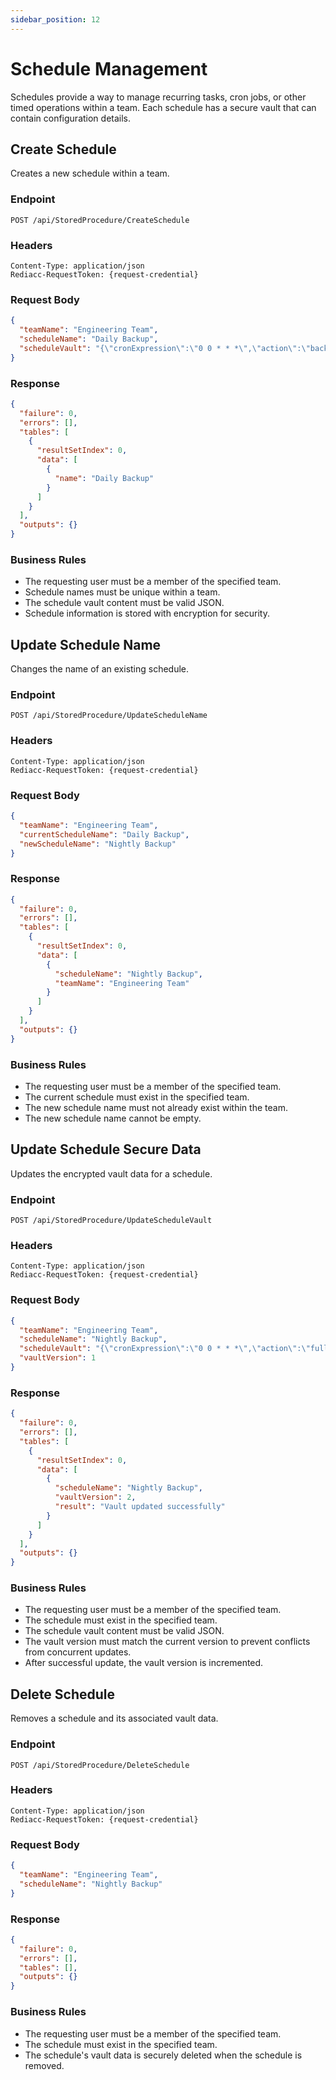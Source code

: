 ```yaml
---
sidebar_position: 12
---
```


# Schedule Management

Schedules provide a way to manage recurring tasks, cron jobs, or other timed operations within a team. Each schedule has a secure vault that can contain configuration details.

## Create Schedule

Creates a new schedule within a team.

### Endpoint

```
POST /api/StoredProcedure/CreateSchedule
```

### Headers

```
Content-Type: application/json
Rediacc-RequestToken: {request-credential}
```

### Request Body

```json
{
  "teamName": "Engineering Team",
  "scheduleName": "Daily Backup",
  "scheduleVault": "{\"cronExpression\":\"0 0 * * *\",\"action\":\"backup\",\"settings\":{...}}"
}
```

### Response

```json
{
  "failure": 0,
  "errors": [],
  "tables": [
    {
      "resultSetIndex": 0,
      "data": [
        {
          "name": "Daily Backup"
        }
      ]
    }
  ],
  "outputs": {}
}
```

### Business Rules

- The requesting user must be a member of the specified team.
- Schedule names must be unique within a team.
- The schedule vault content must be valid JSON.
- Schedule information is stored with encryption for security.

## Update Schedule Name

Changes the name of an existing schedule.

### Endpoint

```
POST /api/StoredProcedure/UpdateScheduleName
```

### Headers

```
Content-Type: application/json
Rediacc-RequestToken: {request-credential}
```

### Request Body

```json
{
  "teamName": "Engineering Team",
  "currentScheduleName": "Daily Backup",
  "newScheduleName": "Nightly Backup"
}
```

### Response

```json
{
  "failure": 0,
  "errors": [],
  "tables": [
    {
      "resultSetIndex": 0,
      "data": [
        {
          "scheduleName": "Nightly Backup",
          "teamName": "Engineering Team"
        }
      ]
    }
  ],
  "outputs": {}
}
```

### Business Rules

- The requesting user must be a member of the specified team.
- The current schedule must exist in the specified team.
- The new schedule name must not already exist within the team.
- The new schedule name cannot be empty.

## Update Schedule Secure Data

Updates the encrypted vault data for a schedule.

### Endpoint

```
POST /api/StoredProcedure/UpdateScheduleVault
```

### Headers

```
Content-Type: application/json
Rediacc-RequestToken: {request-credential}
```

### Request Body

```json
{
  "teamName": "Engineering Team",
  "scheduleName": "Nightly Backup",
  "scheduleVault": "{\"cronExpression\":\"0 0 * * *\",\"action\":\"full-backup\",\"settings\":{...}}",
  "vaultVersion": 1
}
```

### Response

```json
{
  "failure": 0,
  "errors": [],
  "tables": [
    {
      "resultSetIndex": 0,
      "data": [
        {
          "scheduleName": "Nightly Backup",
          "vaultVersion": 2,
          "result": "Vault updated successfully"
        }
      ]
    }
  ],
  "outputs": {}
}
```

### Business Rules

- The requesting user must be a member of the specified team.
- The schedule must exist in the specified team.
- The schedule vault content must be valid JSON.
- The vault version must match the current version to prevent conflicts from concurrent updates.
- After successful update, the vault version is incremented.

## Delete Schedule

Removes a schedule and its associated vault data.

### Endpoint

```
POST /api/StoredProcedure/DeleteSchedule
```

### Headers

```
Content-Type: application/json
Rediacc-RequestToken: {request-credential}
```

### Request Body

```json
{
  "teamName": "Engineering Team",
  "scheduleName": "Nightly Backup"
}
```

### Response

```json
{
  "failure": 0,
  "errors": [],
  "tables": [],
  "outputs": {}
}
```

### Business Rules

- The requesting user must be a member of the specified team.
- The schedule must exist in the specified team.
- The schedule's vault data is securely deleted when the schedule is removed.
